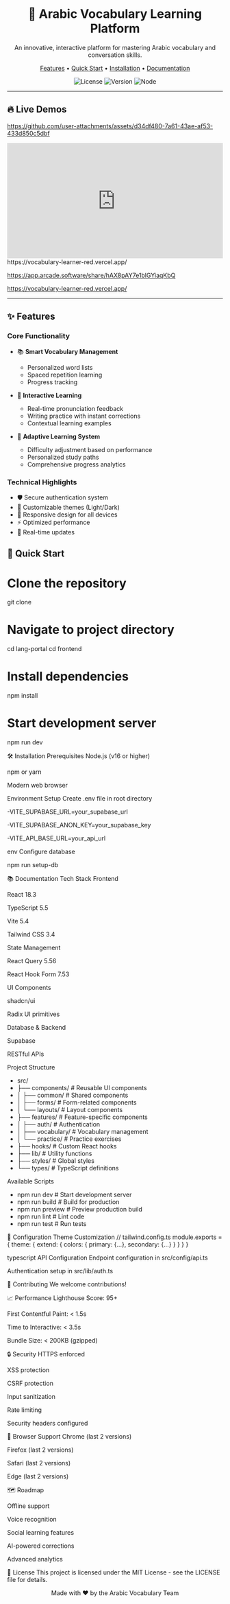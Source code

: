
<div align="center">

# 🎯 Arabic Vocabulary Learning Platform

An innovative, interactive platform for mastering Arabic vocabulary and conversation skills.

[Features](#features) • [Quick Start](#quick-start) • [Installation](#installation) • [Documentation](#documentation)

![License](https://img.shields.io/badge/license-MIT-blue)
![Version](https://img.shields.io/badge/version-1.0.0-green)
![Node](https://img.shields.io/badge/node-%3E%3D16.0.0-brightgreen)

</div>

---
## 🔥 Live Demos

https://github.com/user-attachments/assets/d34df480-7a61-43ae-af53-433d850c5dbf

<!--ARCADE EMBED START-->
<div style="position: relative; padding-bottom: calc(45.27777777777778% + 41px); height: 0; width: 100%;"><iframe src="https://demo.arcade.software/hAX8pAY7e1blGYiaqKbQ?embed&embed_mobile=tab&embed_desktop=inline&show_copy_link=true" title="Explore Arabic Language Learning Features" frameborder="0" loading="lazy" webkitallowfullscreen mozallowfullscreen allowfullscreen allow="clipboard-write" style="position: absolute; top: 0; left: 0; width: 100%; height: 100%; color-scheme: light;" ></iframe></div>
<!--ARCADE EMBED END-->
https://vocabulary-learner-red.vercel.app/


https://app.arcade.software/share/hAX8pAY7e1blGYiaqKbQ


https://vocabulary-learner-red.vercel.app/

</div>

---

</div>


## ✨ Features

### Core Functionality
- 📚 **Smart Vocabulary Management**
  - Personalized word lists
  - Spaced repetition learning
  - Progress tracking
  
- 🎯 **Interactive Learning**
  - Real-time pronunciation feedback
  - Writing practice with instant corrections
  - Contextual learning examples
  
- 🔄 **Adaptive Learning System**
  - Difficulty adjustment based on performance
  - Personalized study paths
  - Comprehensive progress analytics

### Technical Highlights
- 🛡️ Secure authentication system
- 🎨 Customizable themes (Light/Dark)
- 📱 Responsive design for all devices
- ⚡ Optimized performance
- 🔄 Real-time updates

## 🚀 Quick Start


# Clone the repository
git clone <repository-url>


# Navigate to project directory
cd lang-portal
cd frontend

# Install dependencies
npm install

# Start development server
npm run dev

🛠️ Installation
Prerequisites
Node.js (v16 or higher)

npm or yarn

Modern web browser

Environment Setup
Create .env file in root directory

-VITE_SUPABASE_URL=your_supabase_url

-VITE_SUPABASE_ANON_KEY=your_supabase_key

-VITE_API_BASE_URL=your_api_url

env
Configure database

npm run setup-db


📚 Documentation
Tech Stack
Frontend

React 18.3

TypeScript 5.5

Vite 5.4

Tailwind CSS 3.4

State Management

React Query 5.56

React Hook Form 7.53

UI Components

shadcn/ui

Radix UI primitives

Database & Backend

Supabase

RESTful APIs

Project Structure
- src/
- ├── components/          # Reusable UI components
- │   ├── common/         # Shared components
- │   ├── forms/          # Form-related components
- │   └── layouts/        # Layout components
- ├── features/           # Feature-specific components
- │   ├── auth/          # Authentication
- │   ├── vocabulary/    # Vocabulary management
- │   └── practice/      # Practice exercises
- ├── hooks/             # Custom React hooks
- ├── lib/               # Utility functions
- ├── styles/           # Global styles
- └── types/            # TypeScript definitions


Available Scripts
- npm run dev          # Start development server
- npm run build        # Build for production
- npm run preview      # Preview production build
- npm run lint         # Lint code
- npm run test         # Run tests


🔧 Configuration
Theme Customization
// tailwind.config.ts
module.exports = {
  theme: {
    extend: {
      colors: {
        primary: {...},
        secondary: {...}
      }
    }
  }
}



typescript
API Configuration
Endpoint configuration in src/config/api.ts

Authentication setup in src/lib/auth.ts

🤝 Contributing
We welcome contributions! 

📈 Performance
Lighthouse Score: 95+

First Contentful Paint: < 1.5s

Time to Interactive: < 3.5s

Bundle Size: < 200KB (gzipped)

🔒 Security
HTTPS enforced

XSS protection

CSRF protection

Input sanitization

Rate limiting

Security headers configured

📱 Browser Support
Chrome (last 2 versions)

Firefox (last 2 versions)

Safari (last 2 versions)

Edge (last 2 versions)

🗺️ Roadmap

Offline support

Voice recognition

Social learning features

AI-powered corrections

Advanced analytics

📄 License
This project is licensed under the MIT License - see the LICENSE file for details.



<div align="center">

Made with ❤️ by the Arabic Vocabulary Team

</div>

